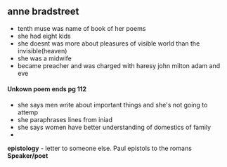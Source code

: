 ## anne bradstreet
  * tenth muse was name of book of her poems
  * she had eight kids
  * she doesnt was more about pleasures of visible world than the invisible(heaven)
  * she was a midwife
  * became preacher and was charged with haresy 
john milton adam and eve
  
 #### Unkown poem ends pg 112
   * she says men write about important things and she's not going to attemp
   * she paraphrases lines from iniad
   * she says women have better understanding of domestics of family
   *

__epistology__ - letter to someone else. Paul epistols to the romans
__Speaker/poet__
